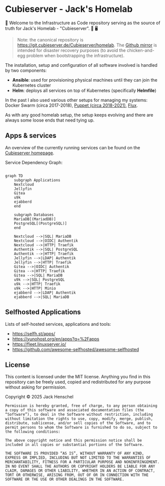 # Cubieserver - Jack's Homelab

:wave: Welcome to the Infrastructure as Code repository serving as the source of truth for Jack's Homelab - "Cubieserver". :house_with_garden: :desktop_computer:

> Note: the canonical repository is <https://git.cubieserver.de/Cubieserver/homelab>. The [Github mirror](https://github.com/jacksgt/homelab) is intended for disaster recovery purposes (to avoid the chicken-and-egg problem when bootstrapping the infrastructure).

The installation, setup and configuration of all software involved is handled by two components:

* **Ansible**: used for provisioning physical machines until they can join the Kubernetes cluster
* **Helm**: deploys all services on top of Kubernetes (specifically **Helmfile**)

In the past I also used various other setups for managing my systems:  Docker Swarm (circa 2017-2018), [Puppet (circa 2018-2021)](https://git.cubieserver.de/Cubieserver/puppet-control), [Flux](https://git.cubieserver.de/Cubieserver/homelab/src/branch/flux-old).

As with any good homelab setup, the setup keeps evolving and there are always some loose ends that need tying up.

## Apps & services

An overview of the currently running services can be found on the [Cubieserver homepage](https://www.cubieserver.de).

Service Dependency Graph:
```mermaid

graph TD
    subgraph Applications
    Nextcloud
    Jellyfin
    Gitea
    u9k
    ejabberd
    end

    subgraph Databases
    MariaDB[(MariadDB)]
    PostgreSQL[(PostgreSQL)]
    end

    Nextcloud -->|SQL| MariaDB
    Nextcloud -->|OIDC| Authentik
    Nextcloud -->|HTTP| Traefik
    Authentik -->|SQL| PostgreSQL
    Authentik -->|HTTP| Traefik
    Jellyfin -->|LDAP| Authentik
    Jellyfin -->|HTTP| Traefik
    Gitea -->|OIDC| Authentik
    Gitea -->|HTTP| Traefik
    Gitea -->|SQL| MariaDB
    u9k -->|SQL| PostgreSQL
    u9k -->|HTTP| Traefik
    u9k -->|HTTP| Minio
    ejabberd -->|LDAP| Authentik
    ejabberd -->|SQL| MariaDB
```

## Selfhosted Applications

Lists of self-hosted services, applications and tools:

* <https://selfh.st/apps/>
* <https://yunohost.org/en/apps?q=%2Fapps>
* <https://fleet.linuxserver.io/>
* <https://github.com/awesome-selfhosted/awesome-selfhosted>

## License

This content is licensed under the MIT license.
Anything you find in this repository can be freely used, copied and redistributed for any purpose without asking for permission.

Copyright © 2025 Jack Henschel

```
Permission is hereby granted, free of charge, to any person obtaining a copy of this software and associated documentation files (the “Software”), to deal in the Software without restriction, including without limitation the rights to use, copy, modify, merge, publish, distribute, sublicense, and/or sell copies of the Software, and to permit persons to whom the Software is furnished to do so, subject to the following conditions:

The above copyright notice and this permission notice shall be included in all copies or substantial portions of the Software.

THE SOFTWARE IS PROVIDED “AS IS”, WITHOUT WARRANTY OF ANY KIND, EXPRESS OR IMPLIED, INCLUDING BUT NOT LIMITED TO THE WARRANTIES OF MERCHANTABILITY, FITNESS FOR A PARTICULAR PURPOSE AND NONINFRINGEMENT. IN NO EVENT SHALL THE AUTHORS OR COPYRIGHT HOLDERS BE LIABLE FOR ANY CLAIM, DAMAGES OR OTHER LIABILITY, WHETHER IN AN ACTION OF CONTRACT, TORT OR OTHERWISE, ARISING FROM, OUT OF OR IN CONNECTION WITH THE SOFTWARE OR THE USE OR OTHER DEALINGS IN THE SOFTWARE.
```
